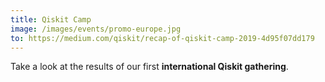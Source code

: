 ```yaml
---
title: Qiskit Camp
image: /images/events/promo-europe.jpg
to: https://medium.com/qiskit/recap-of-qiskit-camp-2019-4d95f07dd179
---
```

Take a look at the results of our first **international Qiskit gathering**.